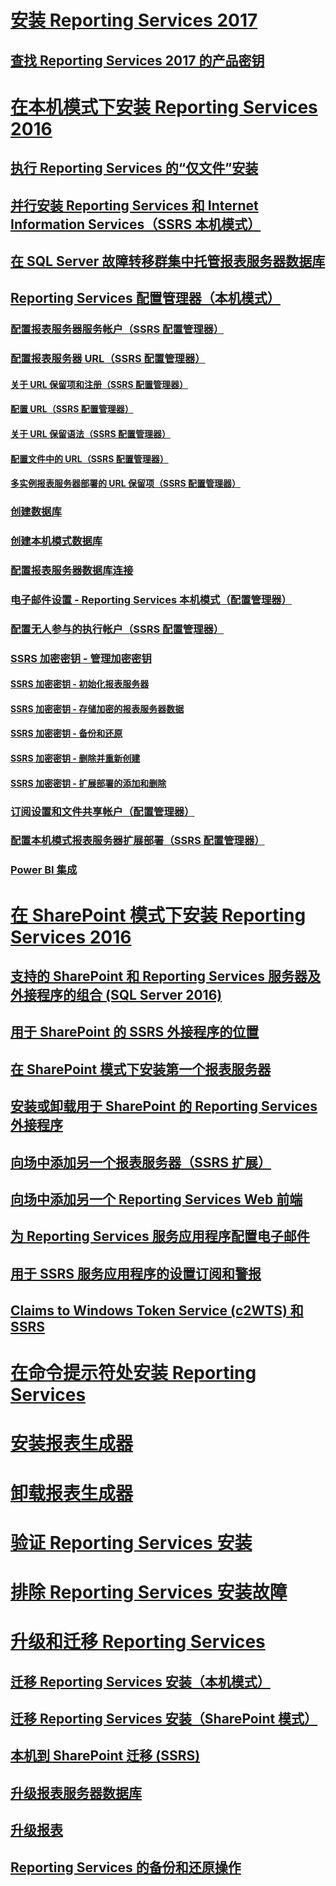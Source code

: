 # [安装 Reporting Services 2017](install-reporting-services.md)
## [查找 Reporting Services 2017 的产品密钥](find-reporting-services-product-key-ssrs.md)

# [在本机模式下安装 Reporting Services 2016](install-reporting-services-native-mode-report-server.md)  
## [执行 Reporting Services 的“仅文件”安装](files-only-installation-reporting-services.md)  
## [并行安装 Reporting Services 和 Internet Information Services（SSRS 本机模式）](install-reporting-and-internet-information-services-side-by-side.md)  
## [在 SQL Server 故障转移群集中托管报表服务器数据库](host-a-report-server-database-in-a-sql-server-failover-cluster.md)  
## [Reporting Services 配置管理器（本机模式）](reporting-services-configuration-manager-native-mode.md)  
### [配置报表服务器服务帐户（SSRS 配置管理器）](configure-the-report-server-service-account-ssrs-configuration-manager.md)  
### [配置报表服务器 URL（SSRS 配置管理器）](configure-report-server-urls-ssrs-configuration-manager.md)  
#### [关于 URL 保留项和注册（SSRS 配置管理器）](about-url-reservations-and-registration-ssrs-configuration-manager.md)  
#### [配置 URL（SSRS 配置管理器）](configure-a-url-ssrs-configuration-manager.md)  
#### [关于 URL 保留语法（SSRS 配置管理器）](url-reservation-syntax-ssrs-configuration-manager.md)  
#### [配置文件中的 URL（SSRS 配置管理器）](urls-in-configuration-files-ssrs-configuration-manager.md)  
#### [多实例报表服务器部署的 URL 保留项（SSRS 配置管理器）](url-reservations-for-multi-instance-report-server-deployments.md)  
### [创建数据库](ssrs-report-server-create-a-report-server-database.md)  
### [创建本机模式数据库](ssrs-report-server-create-a-native-mode-report-server-database.md)  
### [配置报表服务器数据库连接](configure-a-report-server-database-connection-ssrs-configuration-manager.md)  
### [电子邮件设置 - Reporting Services 本机模式（配置管理器）](e-mail-settings-reporting-services-native-mode-configuration-manager.md)  
### [配置无人参与的执行帐户（SSRS 配置管理器）](configure-the-unattended-execution-account-ssrs-configuration-manager.md)  
### [SSRS 加密密钥 - 管理加密密钥](ssrs-encryption-keys-manage-encryption-keys.md)  
#### [SSRS 加密密钥 - 初始化报表服务器](ssrs-encryption-keys-initialize-a-report-server.md)  
#### [SSRS 加密密钥 - 存储加密的报表服务器数据](ssrs-encryption-keys-store-encrypted-report-server-data.md)  
#### [SSRS 加密密钥 - 备份和还原](ssrs-encryption-keys-back-up-and-restore-encryption-keys.md)  
#### [SSRS 加密密钥 - 删除并重新创建](ssrs-encryption-keys-delete-and-re-create-encryption-keys.md)  
#### [SSRS 加密密钥 - 扩展部署的添加和删除](add-and-remove-encryption-keys-for-scale-out-deployment.md)  
### [订阅设置和文件共享帐户（配置管理器）](subscription-settings-and-a-file-share-account-configuration-manager.md)  
### [配置本机模式报表服务器扩展部署（SSRS 配置管理器）](configure-a-native-mode-report-server-scale-out-deployment.md)  
### [Power BI 集成](power-bi-report-server-integration-configuration-manager.md)  


# [在 SharePoint 模式下安装 Reporting Services 2016](install-reporting-services-sharepoint-mode.md)  
## [支持的 SharePoint 和 Reporting Services 服务器及外接程序的组合 (SQL Server 2016)](supported-combinations-of-sharepoint-and-reporting-services-server.md)  
## [用于 SharePoint 的 SSRS 外接程序的位置](where-to-find-the-reporting-services-add-in-for-sharepoint-products.md)  
## [在 SharePoint 模式下安装第一个报表服务器](install-the-first-report-server-in-sharepoint-mode.md)  
## [安装或卸载用于 SharePoint 的 Reporting Services 外接程序](install-or-uninstall-the-reporting-services-add-in-for-sharepoint.md)  
## [向场中添加另一个报表服务器（SSRS 扩展）](add-an-additional-report-server-to-a-farm-ssrs-scale-out.md)  
## [向场中添加另一个 Reporting Services Web 前端](add-an-additional-reporting-services-web-front-end-to-a-farm.md)  
## [为 Reporting Services 服务应用程序配置电子邮件](configure-e-mail-for-a-reporting-services-service-application.md)
## [用于 SSRS 服务应用程序的设置订阅和警报](provision-subscriptions-and-alerts-for-ssrs-service-applications.md)  
## [Claims to Windows Token Service (c2WTS) 和 SSRS](claims-to-windows-token-service-c2wts-and-reporting-services.md)  


# [在命令提示符处安装 Reporting Services](install-reporting-services-at-the-command-prompt.md)  
# [安装报表生成器](install-report-builder.md)  
# [卸载报表生成器](uninstall-report-builder.md)  
# [验证 Reporting Services 安装](verify-a-reporting-services-installation.md)  
# [排除 Reporting Services 安装故障](troubleshoot-a-reporting-services-installation.md)  


# [升级和迁移 Reporting Services](upgrade-and-migrate-reporting-services.md)  
## [迁移 Reporting Services 安装（本机模式）](migrate-a-reporting-services-installation-native-mode.md)  
## [迁移 Reporting Services 安装（SharePoint 模式）](migrate-a-reporting-services-installation-sharepoint-mode.md)  
## [本机到 SharePoint 迁移 (SSRS)](native-to-sharepoint-migration-ssrs.md)  
## [升级报表服务器数据库](upgrade-a-report-server-database.md)  
## [升级报表](upgrade-reports.md)  
## [Reporting Services 的备份和还原操作](backup-and-restore-operations-for-reporting-services.md)  

